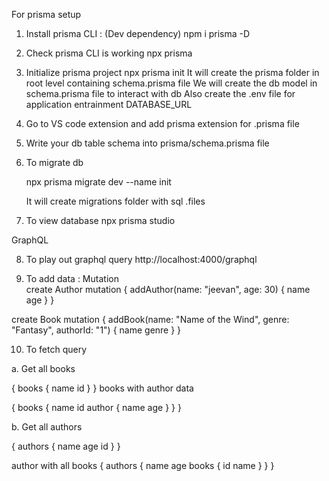 For prisma setup
1. Install prisma CLI : (Dev dependency)
   npm i  prisma -D  

2. Check prisma CLI is working 
    npx prisma

3. Initialize prisma project
   npx prisma init
   It will create the prisma folder in root level  containing schema.prisma file 
   We will create the db model in schema.prisma file to interact with db
   Also create the .env file for application entrainment 
   DATABASE_URL 

4. Go to VS code extension and add prisma extension for .prisma file

5. Write your db table schema into prisma/schema.prisma file

6. To migrate db 

   npx prisma migrate dev --name init

   It will create migrations folder with sql .files

7. To view database 
   npx prisma studio  

GraphQL   

8. To play out graphql query 
   http://localhost:4000/graphql


9. To add data : Mutation  
create Author
mutation {
  addAuthor(name: "jeevan", age: 30) {
    name
    age
  }
} 

create Book
mutation {
  addBook(name: "Name of the Wind", genre: "Fantasy", authorId: "1") {
    name
    genre
  }
}

10. To fetch query 

a. Get all books

{
  books {
    name
    id
  }
}
books with author data 

{
  books {
    name
    id
    author {
      name
      age
    }
  }
}

b. Get all authors

{
  authors {
    name
    age
    id
  }
}

author with all books
{
  authors {
    name
    age
    books {
      id
      name
    }
  }
}
